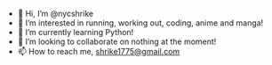 - 👋 Hi, I’m @nycshrike
- 👀 I’m interested in running, working out, coding, anime and manga!
- 🌱 I’m currently learning Python!
- 💞️ I’m looking to collaborate on nothing at the moment!
- 📫 How to reach me, shrike1775@gmail.com

<!---
nycshrike/nycshrike is a ✨ special ✨ repository because its `README.md` (this file) appears on your GitHub profile.
You can click the Preview link to take a look at your changes.
--->

